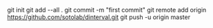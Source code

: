 git init
git add --all . 
git commit -m "first commit" 
git remote add origin https://github.com/sotolab/dinterval.git 
git push -u origin master